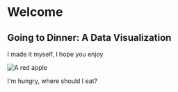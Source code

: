 <!DOCTYPE html>
<html lang="en">
    <head>
        <title>Data Visualization</title>
        <link rel="stylesheet" href="style.css">
    </head>
    <body>
        <h1>Welcome</h1>
        <h2>Going to Dinner: A Data Visualization</h2>
        <p>I made it myself, I hope you enjoy</p>
        <img alt="A red apple" src="https://upload.wikimedia.org/wikipedia/commons/1/15/Red_Apple.jpg">
        <p>I'm hungry, where should I eat?</p>
    </body>
</html>
